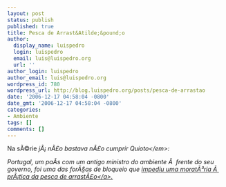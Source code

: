 ```yaml
---
layout: post
status: publish
published: true
title: Pesca de Arrast&Atilde;&pound;o
author:
  display_name: luispedro
  login: luispedro
  email: luis@luispedro.org
  url: ''
author_login: luispedro
author_email: luis@luispedro.org
wordpress_id: 780
wordpress_url: http://blog.luispedro.org/posts/pesca-de-arrastao
date: '2006-12-17 04:58:04 -0800'
date_gmt: '2006-12-17 04:58:04 -0800'
categories:
- Ambiente
tags: []
comments: []
---
```

<p>Na s&Atilde;&copy;rie <em>j&Atilde;&iexcl; n&Atilde;&pound;o bastava n&Atilde;&pound;o cumprir Quioto<&#47;em>:</p>
<p>Portugal, um pa&Atilde;&shy;s com um antigo ministro do ambiente &Atilde;&nbsp; frente do seu governo, foi uma das for&Atilde;&sect;as de bloqueio que <a href="http:&#47;&#47;economist.com&#47;world&#47;international&#47;displaystory.cfm?story_id=8413291">impediu uma morat&Atilde;&sup3;ria &Atilde;&nbsp; pr&Atilde;&iexcl;tica da pesca de arrast&Atilde;&pound;o<&#47;a>.</p>
